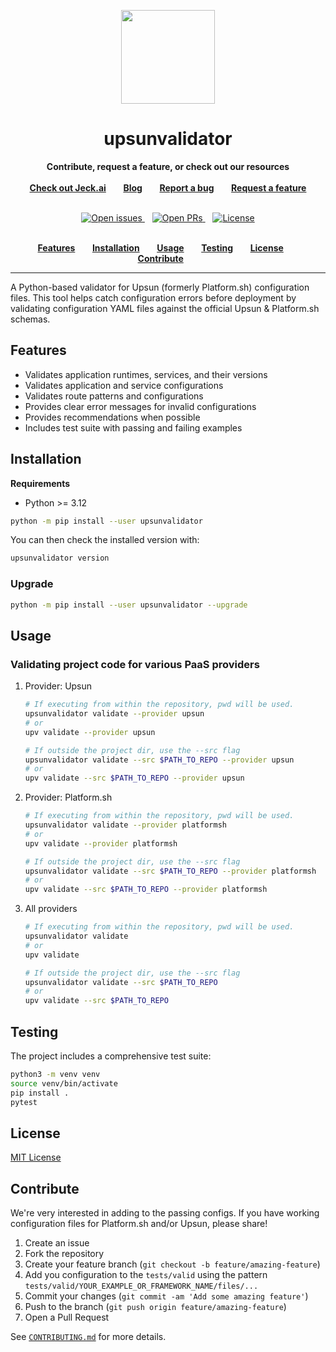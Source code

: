 
<p align="center">
<a href="https://jeck.ai">
<img src="https://avatars.githubusercontent.com/u/198296402?s=200&v=4" width="150px">
</a>
</p>

<!-- <p align="center">
<a href="https://www.drupal.org/">
<img src="header.svg">
</a>
</p> -->

<h1 align="center">upsunvalidator</h1>

<p align="center">
<strong>Contribute, request a feature, or check out our resources</strong>
<br />
<br />
<a href="https://jeck.ai"><strong>Check out Jeck.ai</strong></a>&nbsp&nbsp&nbsp&nbsp&nbsp&nbsp
<a href="https://jeck.ai/blog"><strong>Blog</strong></a>&nbsp&nbsp&nbsp&nbsp&nbsp&nbsp
<a href="https://github.com/Jeck-ai/upsun_config_validator/issues/new?assignees=&labels=bug&template=bug-report.yml"><strong>Report a bug</strong></a>&nbsp&nbsp&nbsp&nbsp&nbsp&nbsp
<a href="https://github.com/Jeck-ai/upsun_config_validator/issues/new?assignees=&labels=feature+request&template=improvements.yml"><strong>Request a feature</strong></a>
<br /><br />
</p>

<p align="center">
<a href="https://github.com/Jeck-ai/upsun_config_validator/issues">
<img src="https://img.shields.io/github/issues/Jeck-ai/upsun_config_validator.svg?style=for-the-badge&labelColor=f4f2f3&color=3c724e&label=Issues" alt="Open issues" />
</a>&nbsp&nbsp
<a href="https://github.com/Jeck-ai/upsun_config_validator/pulls">
<img src="https://img.shields.io/github/issues-pr/Jeck-ai/upsun_config_validator.svg?style=for-the-badge&labelColor=f4f2f3&color=3c724e&label=Pull%20requests" alt="Open PRs" />
</a>&nbsp&nbsp
<a href="https://github.com/Jeck-ai/upsun_config_validator/blob/master/LICENSE">
<img src="https://img.shields.io/static/v1?label=License&message=MIT&style=for-the-badge&labelColor=f4f2f3&color=3c724e" alt="License" />
</a>
</p>

<p align="center">
<br />
<a href="#features"><strong>Features</strong></a>&nbsp&nbsp&nbsp&nbsp&nbsp&nbsp
<a href="#installation"><strong>Installation</strong></a>&nbsp&nbsp&nbsp&nbsp&nbsp&nbsp
<a href="#usage"><strong>Usage</strong></a>&nbsp&nbsp&nbsp&nbsp&nbsp&nbsp
<a href="#testing"><strong>Testing</strong></a>&nbsp&nbsp&nbsp&nbsp&nbsp&nbsp
<a href="#license"><strong>License</strong></a>&nbsp&nbsp&nbsp&nbsp&nbsp&nbsp
<a href="#contribute"><strong>Contribute</strong></a>&nbsp&nbsp&nbsp&nbsp&nbsp&nbsp
<br />
</p>
<hr>

A Python-based validator for Upsun (formerly Platform.sh) configuration files. 
This tool helps catch configuration errors before deployment by validating configuration YAML files against the official Upsun & Platform.sh schemas.

## Features

- Validates application runtimes, services, and their versions
- Validates application and service configurations
- Validates route patterns and configurations
- Provides clear error messages for invalid configurations
- Provides recommendations when possible
- Includes test suite with passing and failing examples

## Installation

**Requirements**

- Python >= 3.12

```bash
python -m pip install --user upsunvalidator
```

You can then check the installed version with:

```bash
upsunvalidator version
```

### Upgrade

```bash
python -m pip install --user upsunvalidator --upgrade
```

<!-- ```bash
# Clone the repository
git clone git@github.com:Jeck-ai/upsun_config_validator.git

# Install the validator
cd upsun_config_validator
python3 -m venv venv
source venv/bin/activate
pip install .
``` -->

## Usage

### Validating project code for various PaaS providers

1. Provider: Upsun

    ```bash
    # If executing from within the repository, pwd will be used.
    upsunvalidator validate --provider upsun
    # or
    upv validate --provider upsun

    # If outside the project dir, use the --src flag
    upsunvalidator validate --src $PATH_TO_REPO --provider upsun
    # or
    upv validate --src $PATH_TO_REPO --provider upsun
    ```

2. Provider: Platform.sh

    ```bash
    # If executing from within the repository, pwd will be used.
    upsunvalidator validate --provider platformsh
    # or
    upv validate --provider platformsh

    # If outside the project dir, use the --src flag
    upsunvalidator validate --src $PATH_TO_REPO --provider platformsh
    # or
    upv validate --src $PATH_TO_REPO --provider platformsh
    ```

3. All providers

    ```bash
    # If executing from within the repository, pwd will be used.
    upsunvalidator validate
    # or
    upv validate

    # If outside the project dir, use the --src flag
    upsunvalidator validate --src $PATH_TO_REPO
    # or
    upv validate --src $PATH_TO_REPO
    ```

## Testing

The project includes a comprehensive test suite:

```bash
python3 -m venv venv
source venv/bin/activate
pip install .
pytest
```

## License

[MIT License](./LICENSE)

## Contribute

We're very interested in adding to the passing configs. If you have working configuration files for Platform.sh and/or Upsun, please share!

1. Create an issue
2. Fork the repository
3. Create your feature branch (`git checkout -b feature/amazing-feature`)
4. Add you configuration to the `tests/valid` using the pattern `tests/valid/YOUR_EXAMPLE_OR_FRAMEWORK_NAME/files/...`
5. Commit your changes (`git commit -am 'Add some amazing feature'`)
6. Push to the branch (`git push origin feature/amazing-feature`)
7. Open a Pull Request

See [`CONTRIBUTING.md`](./CONTRIBUTING.md) for more details.